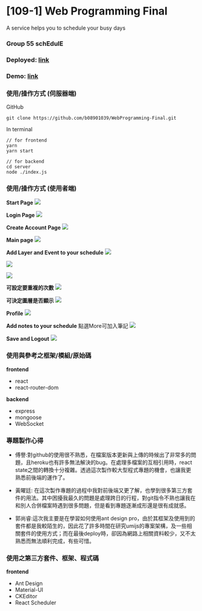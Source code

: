 # [109-1] Web Programming Final

A service helps you to schedule your busy days

### Group 55 schEdulE

### Deployed: [link](http://google.com)

### Demo: [link](http://youtube.com/watch)

### 使用/操作方式 (伺服器端)
GitHub
```
git clone https://github.com/b08901039/WebProgramming-Final.git
```
In terminal
```
// for frontend
yarn 
yarn start

// for backend
cd server
node ./index.js
```
### 使用/操作方式 (使用者端)
**Start Page**
![](https://i.imgur.com/GpQnvX3.png)

**Login Page**
![](https://i.imgur.com/ZtIr7u0.png)

**Create Account Page**
![](https://i.imgur.com/Abs6BCy.png)

**Main page**
![](https://i.imgur.com/kIjSIvS.png)

**Add Layer and Event to your schedule**
![](https://i.imgur.com/SQwnLxg.png)

![](https://i.imgur.com/DgQrSdd.png)

![](https://i.imgur.com/7velHBp.png)

**可設定要重複的次數**
![](https://i.imgur.com/sxZKKuU.png)

**可決定圖層是否顯示**
![](https://i.imgur.com/mDMyonx.png)

**Profile**
![](https://i.imgur.com/PaXMCvX.png)

**Add notes to your schedule**
點選More可加入筆記
![](https://i.imgur.com/8Vj9r6d.png)

**Save and Logout**
![](https://i.imgur.com/gABiTjU.png)


### 使用與參考之框架/模組/原始碼
**frontend**
* react
* react-router-dom

**backend**
* express
* mongoose
* WebSocket
### 專題製作心得
* 傅譽:對github的使用很不熟悉，在檔案版本更新與上傳的時候出了非常多的問題，且heroku也有許多無法解決的bug。在處理多檔案的互相引用時，react state之間的轉換十分複雜。透過這次製作較大型程式專題的機會，也讓我更熟悉前後端的運作了。

* 黃曜廷: 在這次製作專題的過程中我對前後端又更了解，也學到很多第三方套件的用法。其中困擾我最久的問題是處理跨日的行程，對git指令不熟也讓我在和別人合併檔案時遇到很多問題，但是看到專題逐漸成形還是很有成就感。

* 郭尚睿:這次我主要是在學習如何使用ant design pro，由於其框架及使用到的套件都是我較陌生的，因此花了許多時間在研究umijs的專案架構，及一些相關套件的使用方式；而在最後deploy時，卻因為網路上相關資料較少，又不太熟悉而無法順利完成，有些可惜。

### 使用之第三方套件、框架、程式碼
**frontend**
* Ant Design
* Material-UI
* CKEditor
* React Scheduler

### 
